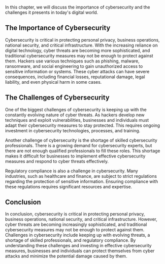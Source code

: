 
In this chapter, we will discuss the importance of cybersecurity and the challenges it presents in today's digital world.

The Importance of Cybersecurity
-------------------------------

Cybersecurity is critical in protecting personal privacy, business operations, national security, and critical infrastructure. With the increasing reliance on digital technology, cyber threats are becoming more sophisticated, and traditional cybersecurity measures may not be enough to protect against them. Hackers use various techniques such as phishing, malware, ransomware, and social engineering to gain unauthorized access to sensitive information or systems. These cyber attacks can have severe consequences, including financial losses, reputational damage, legal liability, and even physical harm in some cases.

The Challenges of Cybersecurity
-------------------------------

One of the biggest challenges of cybersecurity is keeping up with the constantly evolving nature of cyber threats. As hackers develop new techniques and exploit vulnerabilities, businesses and individuals must adapt their cybersecurity measures to stay protected. This requires ongoing investment in cybersecurity technologies, processes, and training.

Another challenge of cybersecurity is the shortage of skilled cybersecurity professionals. There is a growing demand for cybersecurity experts, but there are not enough qualified professionals to fill these roles. This shortage makes it difficult for businesses to implement effective cybersecurity measures and respond to cyber threats effectively.

Regulatory compliance is also a challenge in cybersecurity. Many industries, such as healthcare and finance, are subject to strict regulations regarding the protection of sensitive information. Ensuring compliance with these regulations requires significant resources and expertise.

Conclusion
----------

In conclusion, cybersecurity is critical in protecting personal privacy, business operations, national security, and critical infrastructure. However, cyber threats are becoming increasingly sophisticated, and traditional cybersecurity measures may not be enough to protect against them. Challenges in cybersecurity include keeping up with evolving threats, a shortage of skilled professionals, and regulatory compliance. By understanding these challenges and investing in effective cybersecurity measures, businesses and individuals can protect themselves from cyber attacks and minimize the potential damage caused by them.
